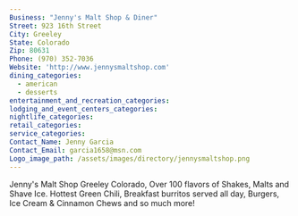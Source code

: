 ```yaml
---
Business: "Jenny's Malt Shop & Diner"
Street: 923 16th Street
City: Greeley
State: Colorado
Zip: 80631
Phone: (970) 352-7036
Website: 'http://www.jennysmaltshop.com'
dining_categories:
  - american
  - desserts
entertainment_and_recreation_categories:
lodging_and_event_centers_categories:
nightlife_categories:
retail_categories:
service_categories:
Contact_Name: Jenny Garcia
Contact_Email: garcia1658@msn.com
Logo_image_path: /assets/images/directory/jennysmaltshop.png
---
```



Jenny's Malt Shop Greeley Colorado, Over 100 flavors of Shakes, Malts and Shave Ice. Hottest Green Chili, Breakfast burritos served all day, Burgers, Ice Cream & Cinnamon Chews and so much more!